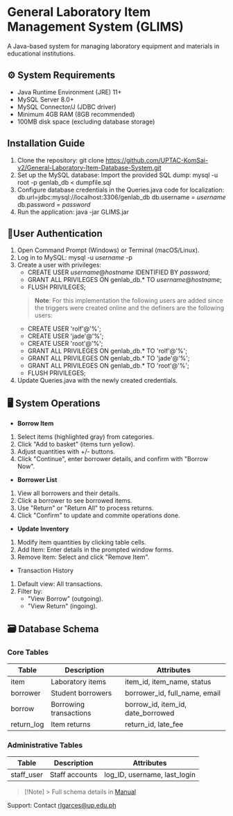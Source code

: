 # **General Laboratory Item Management System (GLIMS)**
A Java-based system for managing laboratory equipment and materials in educational institutions.
## ⚙️ **System Requirements**
- Java Runtime Environment (JRE) 11+
- MySQL Server 8.0+
- MySQL Connector/J (JDBC driver)
- Minimum 4GB RAM (8GB recommended)
- 100MB disk space (excluding database storage)
## **Installation Guide**
1. Clone the repository:
   git clone https://github.com/UPTAC-KomSai-v2/General-Laboratory-Item-Database-System.git
2. Set up the MySQL database:
   Import the provided SQL dump:
   mysql -u root -p genlab_db < dumpfile.sql
3. Configure database credentials in the Queries.java code for localization:
   db.url=jdbc:mysql://localhost:3306/genlab_db
   db.username = _username_
   db.password = _password_
4. Run the application:
   java -jar GLIMS.jar
## 🔐**User Authentication**
1. Open Command Prompt (Windows) or Terminal (macOS/Linux).
2. Log in to MySQL:
   mysql -u _username_ -p
3. Create a user with privileges:
   - CREATE USER _username_@_hostname_ IDENTIFIED BY _password_;
   - GRANT ALL PRIVILEGES ON genlab_db.* TO _username_@_hostname_;
   - FLUSH PRIVILEGES;
   > **Note**: For this implementation the following users are added since the triggers were created online and the definers are the following users:
      - CREATE USER 'rolf'@'%';
      - CREATE USER 'jade'@'%';
      - CREATE USER 'root'@'%';
      - GRANT ALL PRIVILEGES ON genlab_db.* TO 'rolf'@'%';
      - GRANT ALL PRIVILEGES ON genlab_db.* TO 'jade'@'%';
      - GRANT ALL PRIVILEGES ON genlab_db.* TO 'root'@'%';
      - FLUSH PRIVILEGES;
5. Update Queries.java with the newly created credentials.
## 🖥️ **System Operations**
- **Borrow Item**
1. Select items (highlighted gray) from categories.
2. Click "Add to basket" (items turn yellow).
3. Adjust quantities with +/- buttons.
4. Click "Continue", enter borrower details, and confirm with "Borrow Now".
- **Borrower List**
1. View all borrowers and their details.
2. Click a borrower to see borrowed items.
3. Use "Return" or "Return All" to process returns.
4. Click "Confirm" to update and commite operations done.
- **Update Inventory**
1. Modify item quantities by clicking table cells.
2. Add Item: Enter details in the prompted window forms.
3. Remove Item: Select and click "Remove Item".
- Transaction History
1. Default view: All transactions.
2. Filter by:
   - "View Borrow" (outgoing).
   - "View Return" (ingoing).
## 🗃️ **Database Schema**
### Core Tables
|  **Table** |     **Description**	  |          **Attributes**           |
| ---------- | ---------------------- | --------------------------------- |
| item	    | Laboratory items	     | item_id, item_name, status        |
| borrower	 | Student borrowers	     | borrower_id, full_name, email     |
| borrow	    | Borrowing transactions | borrow_id, item_id, date_borrowed |
| return_log |	Item returns	        | return_id, late_fee               |
### Administrative Tables
|  **Table** |     **Description**	  |          **Attributes**           |
| ---------- | ---------------------- | --------------------------------- |
| staff_user | Staff accounts	        | log_ID, username, last_login      |
> [!Note] > Full schema details in [Manual](https://docs.google.com/document/d/1EVQ7p3KOsQOIELyjSVW_Fpy6ftP8OWDzCSxuCZ_2DTs/edit?usp=sharing)

Support: Contact rlgarces@up.edu.ph
